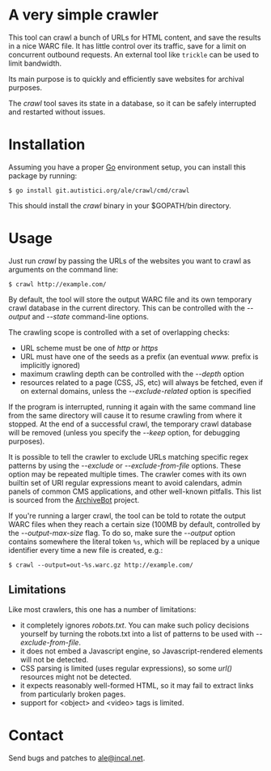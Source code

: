 A very simple crawler
=====================

This tool can crawl a bunch of URLs for HTML content, and save the
results in a nice WARC file. It has little control over its traffic,
save for a limit on concurrent outbound requests. An external tool
like `trickle` can be used to limit bandwidth.

Its main purpose is to quickly and efficiently save websites for
archival purposes.

The *crawl* tool saves its state in a database, so it can be safely
interrupted and restarted without issues.

# Installation

Assuming you have a proper [Go](https://golang.org/) environment setup,
you can install this package by running:

    $ go install git.autistici.org/ale/crawl/cmd/crawl

This should install the *crawl* binary in your $GOPATH/bin directory.

# Usage

Just run *crawl* by passing the URLs of the websites you want to crawl
as arguments on the command line:

    $ crawl http://example.com/

By default, the tool will store the output WARC file and its own
temporary crawl database in the current directory. This can be
controlled with the *--output* and *--state* command-line options.

The crawling scope is controlled with a set of overlapping checks:

* URL scheme must be one of *http* or *https*
* URL must have one of the seeds as a prefix (an eventual *www.*
  prefix is implicitly ignored)
* maximum crawling depth can be controlled with the *--depth* option
* resources related to a page (CSS, JS, etc) will always be fetched,
  even if on external domains, unless the *--exclude-related* option
  is specified

If the program is interrupted, running it again with the same command
line from the same directory will cause it to resume crawling from
where it stopped. At the end of a successful crawl, the temporary
crawl database will be removed (unless you specify the *--keep*
option, for debugging purposes).

It is possible to tell the crawler to exclude URLs matching specific
regex patterns by using the *--exclude* or *--exclude-from-file*
options. These option may be repeated multiple times. The crawler
comes with its own builtin set of URI regular expressions meant to
avoid calendars, admin panels of common CMS applications, and other
well-known pitfalls. This list is sourced from the
[ArchiveBot](https://github.com/ArchiveTeam/ArchiveBot) project.

If you're running a larger crawl, the tool can be told to rotate the
output WARC files when they reach a certain size (100MB by default,
controlled by the *--output-max-size* flag. To do so, make sure the
*--output* option contains somewhere the literal token `%s`, which
will be replaced by a unique identifier every time a new file is
created, e.g.:

    $ crawl --output=out-%s.warc.gz http://example.com/

## Limitations

Like most crawlers, this one has a number of limitations:

* it completely ignores *robots.txt*. You can make such policy
  decisions yourself by turning the robots.txt into a list of patterns
  to be used with *--exclude-from-file*.
* it does not embed a Javascript engine, so Javascript-rendered
  elements will not be detected.
* CSS parsing is limited (uses regular expressions), so some *url()*
  resources might not be detected.
* it expects reasonably well-formed HTML, so it may fail to extract
  links from particularly broken pages.
* support for \<object\> and \<video\> tags is limited.

# Contact

Send bugs and patches to ale@incal.net.

